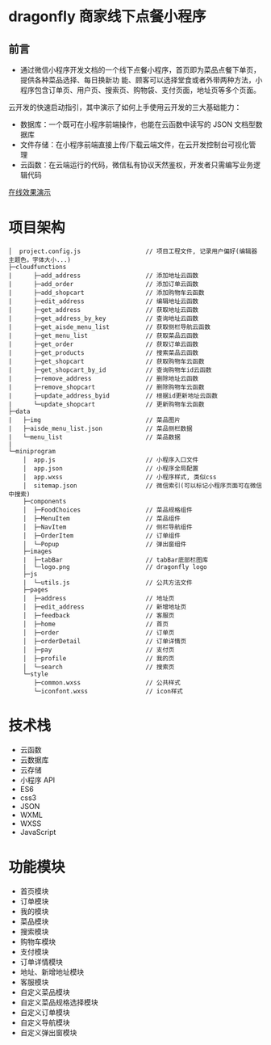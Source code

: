 # dragonfly 商家线下点餐小程序

## 前言

- 通过微信小程序开发文档的一个线下点餐小程序，首页即为菜品点餐下单页，提供各种菜品选择、每日换新功
  能、顾客可以选择堂食或者外带两种方法，小程序包含订单页、用户页、搜索页、购物袋、支付页面，地址页等多个页面。

云开发的快速启动指引，其中演示了如何上手使用云开发的三大基础能力：

- 数据库：一个既可在小程序前端操作，也能在云函数中读写的 JSON 文档型数据库
- 文件存储：在小程序前端直接上传/下载云端文件，在云开发控制台可视化管理
- 云函数：在云端运行的代码，微信私有协议天然鉴权，开发者只需编写业务逻辑代码

<a href="https://dcanmera.github.io/meowtime/" target="_blank">在线效果演示</a>

# 项目架构

```
│  project.config.js                  // 项目工程文件, 记录用户偏好(编辑器主题色，字体大小...)
├─cloudfunctions
|      ├─add_address                  // 添加地址云函数
|      ├─add_order                    // 添加订单云函数
|      ├─add_shopcart                 // 添加购物车云函数
|      ├─edit_address                 // 编辑地址云函数
|      ├─get_address                  // 获取地址云函数
|      ├─get_address_by_key           // 查询地址云函数
|      ├─get_aisde_menu_list          // 获取侧栏导航云函数
|      ├─get_menu_list                // 获取菜品云函数
|      ├─get_order                    // 获取订单云函数
|      ├─get_products                 // 搜索菜品云函数
|      ├─get_shopcart                 // 获取购物车云函数
|      ├─get_shopcart_by_id           // 查询购物车id云函数
|      ├─remove_address               // 删除地址云函数
|      ├─remove_shopcart              // 删除购物车云函数
|      ├─update_address_byid          // 根据id更新地址云函数
|      └─update_shopcart              // 更新购物车云函数
├─data
|   ├─img                             // 菜品图片
|   ├─aisde_menu_list.json            // 菜品侧栏数据
|   └─menu_list                       // 菜品数据
|
└─miniprogram
    │  app.js                         // 小程序入口文件
    │  app.json                       // 小程序全局配置
    │  app.wxss                       // 小程序样式, 类似css
    │  sitemap.json                   // 微信索引(可以标记小程序页面可在微信中搜索)
    ├─components
    │  ├─FoodChoices                  // 菜品规格组件
    │  ├─MenuItem                     // 菜品组件
    │  ├─NavItem                      // 侧栏导航组件
    │  ├─OrderItem                    // 订单组件
    │  └─Popup                        // 弹出窗组件
    ├─images
    |  ├─tabBar                       // tabBar底部栏图库
    |  └─logo.png                     // dragonfly logo
    ├─js
    |  └─utils.js                     // 公共方法文件
    ├─pages
    │  ├─address                      // 地址页
    │  ├─edit_address                 // 新增地址页
    │  ├─feedback                     // 客服页
    │  ├─home                         // 首页
    │  ├─order                        // 订单页
    │  ├─orderDetail                  // 订单详情页
    │  ├─pay                          // 支付页
    │  ├─profile                      // 我的页
    │  └─search                       // 搜索页
    └─style
       ├─common.wxss                  // 公共样式
       └─iconfont.wxss                // icon样式

```

# 技术栈

- 云函数
- 云数据库
- 云存储
- 小程序 API
- ES6
- css3
- JSON
- WXML
- WXSS
- JavaScript

# 功能模块

- 首页模块
- 订单模块
- 我的模块
- 菜品模块
- 搜索模块
- 购物车模块
- 支付模块
- 订单详情模块
- 地址、新增地址模块
- 客服模块
- 自定义菜品模块
- 自定义菜品规格选择模块
- 自定义订单模块
- 自定义导航模块
- 自定义弹出窗模块
